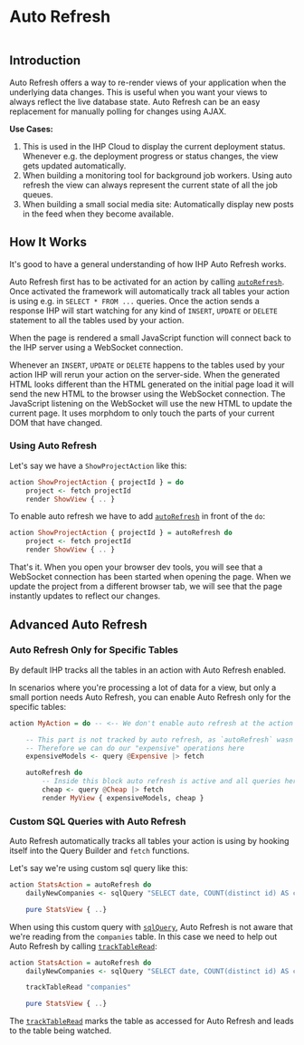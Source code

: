 # Auto Refresh

```toc

```

## Introduction

Auto Refresh offers a way to re-render views of your application when the underlying data changes. This is useful when you want your views to always reflect the live database state. Auto Refresh can be an easy replacement for manually polling for changes using AJAX.

**Use Cases:**

1. This is used in the IHP Cloud to display the current deployment status. Whenever e.g. the deployment progress or status changes, the view gets updated automatically.
2. When building a monitoring tool for background job workers. Using auto refresh the view can always represent the current state of all the job queues.
3. When building a small social media site: Automatically display new posts in the feed when they become available.

## How It Works

It's good to have a general understanding of how IHP Auto Refresh works.

Auto Refresh first has to be activated for an action by calling [`autoRefresh`](https://ihp.digitallyinduced.com/api-docs/IHP-AutoRefresh.html#v:autoRefresh). Once activated the framework will automatically track all tables your action is using e.g. in `SELECT * FROM ...` queries. Once the action sends a response IHP will start watching for any kind of `INSERT`, `UPDATE` or `DELETE` statement to all the tables used by your action.

When the page is rendered a small JavaScript function will connect back to the IHP server using a WebSocket connection.

Whenever an `INSERT`, `UPDATE` or `DELETE` happens to the tables used by your action IHP will rerun your action on the server-side. When the generated HTML looks different than the HTML generated on the initial page load it will send the new HTML to the browser using the WebSocket connection. The JavaScript listening on the WebSocket will use the new HTML to update the current page. It uses morphdom to only touch the parts of your current DOM that have changed.


### Using Auto Refresh

Let's say we have a `ShowProjectAction` like this:

```haskell
action ShowProjectAction { projectId } = do
    project <- fetch projectId
    render ShowView { .. }
```

To enable auto refresh we have to add [`autoRefresh`](https://ihp.digitallyinduced.com/api-docs/IHP-AutoRefresh.html#v:autoRefresh) in front of the `do`:

```haskell
action ShowProjectAction { projectId } = autoRefresh do
    project <- fetch projectId
    render ShowView { .. }
```

That's it. When you open your browser dev tools, you will see that a WebSocket connection has been started when opening the page. When we update the project from a different browser tab, we will see that the page instantly updates to reflect our changes.

## Advanced Auto Refresh

### Auto Refresh Only for Specific Tables

By default IHP tracks all the tables in an action with Auto Refresh enabled.

In scenarios where you're processing a lot of data for a view, but only a small portion needs Auto Refresh, you can enable Auto Refresh only for the specific tables:

```haskell
action MyAction = do -- <-- We don't enable auto refresh at the action start in this case

    -- This part is not tracked by auto refresh, as `autoRefresh` wasn't called yet
    -- Therefore we can do our "expensive" operations here
    expensiveModels <- query @Expensive |> fetch

    autoRefresh do
        -- Inside this block auto refresh is active and all queries here are tracked
        cheap <- query @Cheap |> fetch
        render MyView { expensiveModels, cheap }
```

### Custom SQL Queries with Auto Refresh

Auto Refresh automatically tracks all tables your action is using by hooking itself into the Query Builder and `fetch` functions.

Let's say we're using custom sql query like this:

```haskell
action StatsAction = autoRefresh do
    dailyNewCompanies <- sqlQuery "SELECT date, COUNT(distinct id) AS count FROM (SELECT date_trunc('day', companies.created_at) AS date, id FROM companies) AS companies_with_date GROUP BY date" ()

    pure StatsView { ..}
```

When using this custom query with [`sqlQuery`](https://ihp.digitallyinduced.com/api-docs/IHP-ModelSupport.html#v:sqlQuery), Auto Refresh is not aware that we're reading from the `companies` table. In this case we need to help out Auto Refresh by calling [`trackTableRead`](https://ihp.digitallyinduced.com/api-docs/IHP-ModelSupport.html#v:trackTableRead):


```haskell
action StatsAction = autoRefresh do
    dailyNewCompanies <- sqlQuery "SELECT date, COUNT(distinct id) AS count FROM (SELECT date_trunc('day', companies.created_at) AS date, id FROM companies) AS companies_with_date GROUP BY date" ()

    trackTableRead "companies"

    pure StatsView { ..}
```

The [`trackTableRead`](https://ihp.digitallyinduced.com/api-docs/IHP-ModelSupport.html#v:trackTableRead) marks the table as accessed for Auto Refresh and leads to the table being watched.
